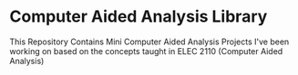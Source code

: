 # Computer Aided Analysis Library
This Repository Contains Mini Computer Aided Analysis Projects I've been working on based on the concepts taught in ELEC 2110 (Computer Aided Analysis)
